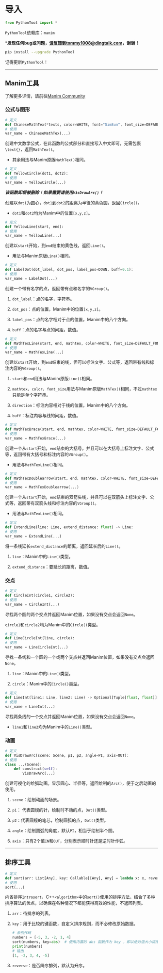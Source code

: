 # 导入

```python
from PythonTool import *
```

`PythonTool`依赖库：`manim`

***发现任何bug或问题，请反馈到tommy1008@dingtalk.com，谢谢！** 

```bash
pip install --upgrade PythonTool
```

记得更新`PythonTool`！

---

## $\text{Manim}$工具

了解更多详情，请前往[$\text{Manim Community}$](https://www.manim.community)

### 公式与图形

```python
# 定义
def ChineseMathTex(*texts, color=WHITE, font="SimSun", font_size=DEFAULT_FONT_SIZE, tex_to_color_map={}):
# 使用
var_name = ChineseMathTex(...)
```

创建中文数学公式，在此函数的公式部分和直接写入中文即可，无需包裹`\text{}`，返回`MathTex()`。

- 其余用法与$\text{Manim}$原版`MathTex()`相同。

```python
# 定义
def YellowCircle(dot1, dot2):
# 使用
var_name = YellowCircle(...)
```

***该函数即将被删除！如果需要请使用`VisDrawArc()`！***

创建以`dot1`为圆心，`dot1`到`dot2`的距离为半径的黄色圆，返回`Circle()`。

- `dot1`和`dot2`均为$\text{Manim}$中的位置`[x,y,z]`。

```python
# 定义
def YellowLine(start, end):
# 使用
var_name = YellowLine(...)
```

创建以`start`开始，到`end`结束的黄色线，返回`Line()`。

- 用法与$\text{Manim}$原版`Line()`相同。

```python
# 定义
def LabelDot(dot_label, dot_pos, label_pos=DOWN, buff=0.1):
# 使用
var_name = LabelDot(...)
```

创建一个带有名字的点，返回带有点和名字的`VGroup()`。

1. `dot_label`：点的名字，字符串。

2. `dot_pos`：点的位置，$\text{Manim}$中的位置`[x,y,z]`。

3. `label_pos`：点的名字相对于点的位置，$\text{Manim}$中的八个方向。

4. `buff`：点的名字与点的间距，数值。

```python
# 定义
def MathTexLine(start, end, mathtex, color=WHITE, font_size=DEFAULT_FONT_SIZE, direction=UP, buff=0.5):
# 使用
var_name = MathTexLine(...)
```

创建以`start`开始，到`end`结束的线，但可以标注文字、公式等，返回带有线和标注内容的`VGroup()`。

1. `start`和`end`用法与$\text{Manim}$原版`Line()`相同。

2. `mathtex`、`color`、`font_size`用法与$\text{Manim}$原版`MathTex()`相同，不过`mathtex`只能是单个字符串。

3. `direction`：标注内容相对于线的位置，$\text{Manim}$中的八个方向。

4. `buff`：标注内容与线的间距，数值。

```python
# 定义
def MathTexBrace(start, end, mathtex, color=WHITE, font_size=DEFAULT_FONT_SIZE, direction=UP, buff=0.5):
# 使用
var_name = MathTexBrace(...)
```

创建一个从`start`开始，`end`结束的大括号，并且可以在大括号上标注文字、公式等，返回带有大括号和标注内容的`VGroup()`。

- 用法与`MathTexLine()`相同。

```python
# 定义
def MathTexDoublearrow(start, end, mathtex, color=WHITE, font_size=DEFAULT_FONT_SIZE, direction=UP, buff=0.5):
# 使用
var_name = MathTexDoublearrow(...)
```

创建一个从`start`开始，`end`结束的双箭头线，并且可以在双箭头上标注文字、公式等，返回带有双箭头线和标注内容的`VGroup()`。

- 用法与`MathTexLine()`相同。

```python
# 定义
def ExtendLine(line: Line, extend_distance: float) -> Line:
# 使用
var_name = ExtendLine(...)
```

将一条线延长`extend_distance`的距离，返回延长后的`Line()`。

1. `line`：$\text{Manim}$中的`Line()`类型。

2. `extend_distance`：要延长的距离，数值。

### 交点

```python
# 定义
def CircleInt(circle1, circle2):
# 使用
var_name = CircleInt(...)
```

寻找两个圆的两个交点并返回$\text{Manim}$位置，如果没有交点会返回`None`。

`circle1`和`circle2`均为$\text{Manim}$中的`Circle()`类型。

```python
# 定义
def LineCircleInt(line, circle):
# 使用
var_name = LineCircleInt(...)
```

寻找一条线和一个圆的一个或两个交点并返回$\text{Manim}$位置，如果没有交点会返回`None`。

1. `line`：$\text{Manim}$中的`Line()`类型。

2. `circle`：$\text{Manim}$中的`Circle()`类型。

```python
# 定义
def LineInt(line1: Line, line2: Line) -> Optional[Tuple[float, float]]:
# 使用
var_name = LineInt(...)
```

寻找两条线的一个交点并返回$\text{Manim}$位置，如果没有交点会返回`None`。

- `line1`和`line2`均为$\text{Manim}$中的`Line()`类型。

### 动画

```python
# 定义
def VisDrawArc(scene: Scene, p1, p2, angle=PI, axis=OUT):
# 使用
class ...(Scene):
    def construct(self):
        VisDrawArc(...)
```

 创建可视化的绘弧动画。显示圆心、半径等，返回绘制的`Arc()`，便于之后动画的使用。

1. `scene`：绘制动画的场景。

2. `p1`： 代表圆规的针，绘制时不动的点，`Dot()`类型。

3. `p2`：代表圆规的笔芯，绘制圆弧的点，`Dot()`类型。

4. `angle`：绘制圆弧的角度，默认`PI`，相当于绘制半个圆。

5. `axis`：只有2个值`IN`和`OUT`，分别表示顺时针还是逆时针作弧。

---

## 排序工具

```python
# 定义
def sort(arr: List[Any], key: Callable[[Any], Any] = lambda x: x, reverse: bool = False) -> None:
# 使用
sort(...)
```

内省排序`Introsort`，C++`<algorithm>`中的`sort()`使用的排序方法，结合了多种排序算法的优点，以确保在各种情况下都能获得高效的性能，不返回列表。

1. `arr`：待排序的列表。

2. `key`：用于比较的键函数，自定义排序规则，而不必修改原始数据。
   
   ```python
   # 示例代码
   numbers = [-5, 3, -2, 1, 4]
   sort(numbers, key=abs)  # 使用内置的 abs 函数作为 key ，即以绝对值大小排序
   print(numbers)
   # 输出
   [1, -2, 3, 4, -5]
   ```

3. `reverse`：是否降序排列，默认为升序。
